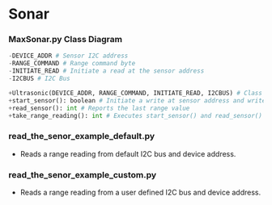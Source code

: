 # Sonar


### MaxSonar.py Class Diagram
```python
-DEVICE_ADDR # Sensor I2C address
-RANGE_COMMAND # Range command byte
-INITIATE_READ # Initiate a read at the sensor address
-I2CBUS # I2C Bus

+Ultrasonic(DEVICE_ADDR, RANGE_COMMAND, INITIATE_READ, I2CBUS) # Class Constructor
+start_sensor(): boolean # Initiate a write at sensor address and writes a range command
+read_sensor(): int # Reports the last range value
+take_range_reading(): int # Executes start_sensor() and read_sensor() in one funcstion. Used with read_the_senor_example_default.py
```

### read_the_senor_example_default.py
* Reads a range reading from default I2C bus and device address.

### read_the_senor_example_custom.py
* Reads a range reading from a user defined I2C bus and device address.
